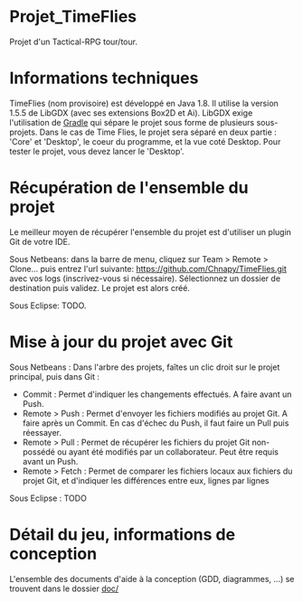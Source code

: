 Projet_TimeFlies
================

Projet d'un Tactical-RPG tour/tour.

# Informations techniques

TimeFlies (nom provisoire) est développé en Java 1.8. Il utilise la version 1.5.5 de LibGDX (avec ses extensions Box2D et Ai). LibGDX exige l'utilisation de [Gradle](http://fr.wikipedia.org/wiki/Gradle) qui sépare le projet sous forme de plusieurs sous-projets. Dans le cas de Time Flies, le projet sera séparé en deux partie : 'Core' et 'Desktop', le coeur du programme, et la vue coté Desktop. Pour tester le projet, vous devez lancer le 'Desktop'.

# Récupération de l'ensemble du projet

Le meilleur moyen de récupérer l'ensemble du projet est d'utiliser un plugin Git de votre IDE.

Sous Netbeans: dans la barre de menu, cliquez sur Team > Remote > Clone... puis entrez l'url suivante: https://github.com/Chnapy/TimeFlies.git avec vos logs (inscrivez-vous si nécessaire). Sélectionnez un dossier de destination puis validez. Le projet est alors créé.

Sous Eclipse: TODO.

# Mise à jour du projet avec Git

Sous Netbeans :
Dans l'arbre des projets, faîtes un clic droit sur le projet principal, puis dans Git :
 * Commit : Permet d'indiquer les changements effectués. A faire avant un Push.
 * Remote > Push : Permet d'envoyer les fichiers modifiés au projet Git. A faire après un Commit. En cas d'échec du Push, il faut faire un Pull puis réessayer.
 * Remote > Pull : Permet de récupérer les fichiers du projet Git non-possédé ou ayant été modifiés par un collaborateur. Peut être requis avant un Push.
 * Remote > Fetch : Permet de comparer les fichiers locaux aux fichiers du projet Git, et d'indiquer les différences entre eux, lignes par lignes

Sous Eclipse :
TODO

# Détail du jeu, informations de conception

L'ensemble des documents d'aide à la conception (GDD, diagrammes, ...) se trouvent dans le dossier [doc/](https://github.com/Chnapy/TimeFlies/tree/master/doc)


